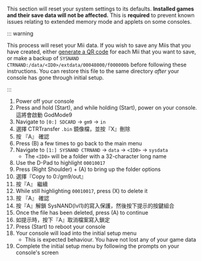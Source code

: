 This section will reset your system settings to its defaults. **Installed games and their save data will not be affected.** This is **required** to prevent known issues relating to extended memory mode and applets on some consoles.

::: warning

This process will reset your Mii data. If you wish to save any Miis that you have created, either [generate a QR code](https://en-americas-support.nintendo.com/app/answers/detail/a_id/298/~/how-to-generate-a-qr-code%E2%84%A2-for-a-mii) for each Mii that you want to save, or make a backup of `SYSNAND CTRNAND:/data/<ID0>/extdata/00048000/f000000b` before following these instructions. You can restore this file to the same directory _after_ your console has gone through initial setup.

:::

1. Power off your console
2. Press and hold (Start), and while holding (Start), power on your console. 這將會啟動 GodMode9
3. Navigate to `[0:] SDCARD` -> `gm9` -> `in`
4. 選擇 CTRTransfer `.bin` 鏡像檔，並按『X』刪除
5. 按 『A』 確認
6. Press (B) a few times to go back to the main menu
7. Navigate to `[1:] SYSNAND CTRNAND` -> `data` -> `<ID0>` -> `sysdata`
    - The `<ID0>` will be a folder with a 32-character long name
8. Use the D-Pad to highlight `00010017`
9. Press (Right Shoulder) + (A) to bring up the folder options
10. 選擇『Copy to 0:/gm9/out』
11. 按『A』 繼續
12. While still highlighting `00010017`, press (X) to delete it
13. 按 『A』 確認
14. 按『A』解鎖 SysNAND(lvl1)的寫入保護，然後按下提示的按鍵組合
15. Once the file has been deleted, press (A) to continue
16. 如提示時，按下『A』取消檔案寫入鎖定
17. Press (Start) to reboot your console
18. Your console will load into the initial setup menu
    - This is expected behaviour. You have not lost any of your game data
19. Complete the initial setup menu by following the prompts on your console's screen
